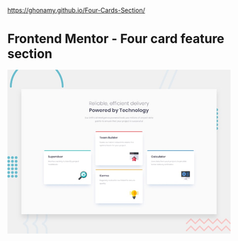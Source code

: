 https://ghonamy.github.io/Four-Cards-Section/

# Frontend Mentor - Four card feature section

![Design preview for the Four card feature section coding challenge](./design/desktop-preview.jpg)
